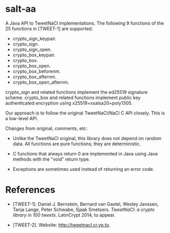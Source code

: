 salt-aa
=======

A Java API to TweetNaCl implementations. The following 9 functions of the 
25 functions in [TWEET-1] are supported:

* crypto_sign_keypair.
* crypto_sign.
* crypto_sign_open.
* crypto_box_keypair.
* crypto_box.
* crypto_box_open.
* crypto_box_beforenm.
* crypto_box_afternm.
* crypto_box_open_afternm.

crypto_sign and related functions implement the ed25519 signature scheme.
crypto_box and related functions implement public key authenticated encryption 
using x25519+xsalsa20+poly1305.

Our approach is to follow the original TweetNaCl/NaCl C API closely.
This is a low-level API.

Changes from original, comments, etc:

* Unlike the TweetNaCl original, this library does not depend on random 
  data. All functions are pure functions; they are deterministic.
  
* C functions that always return 0 are implemented in Java using 
  Java methods with the "void" return type.
  
* Exceptions are sometimes used instead of returning an error code.


References
==========

* [TWEET-1]. Daniel J. Bernstein, Bernard van Gastel, Wesley Janssen, Tanja Lange, 
  Peter Schwabe, Sjaak Smetsers. 
  *TweetNaCl: a crypto library in 100 tweets*. LatinCrypt 2014, to appear.
  
* [TWEET-2]. Website: http://tweetnacl.cr.yp.to.

